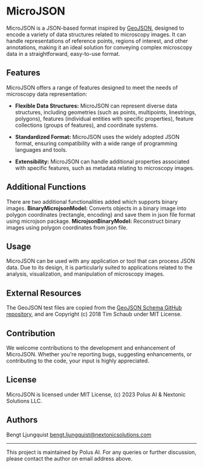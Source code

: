 # MicroJSON

MicroJSON is a JSON-based format inspired by [GeoJSON](https://geojson.org), designed to encode a variety of data structures related to microscopy images. It can handle representations of reference points, regions of interest, and other annotations, making it an ideal solution for conveying complex microscopy data in a straightforward, easy-to-use format.

## Features

MicroJSON offers a range of features designed to meet the needs of microscopy data representation:

- **Flexible Data Structures:** MicroJSON can represent diverse data structures, including geometries (such as points, multipoints, linestrings, polygons), features (individual entities with specific properties), feature collections (groups of features), and coordinate systems.

- **Standardized Format:** MicroJSON uses the widely adopted JSON format, ensuring compatibility with a wide range of programming languages and tools.

- **Extensibility:** MicroJSON can handle additional properties associated with specific features, such as metadata relating to microscopy images.

## Additional Functions
There are two additional functionalities added which supports binary images.
**BinaryMicrojsonModel:** Converts objects in a binary image into polygon coordinates (rectangle, encoding) and save them in json file format using microjson package.
**MicrojsonBinaryModel:** Reconstruct binary images using polygon coordinates from json file.

## Usage

MicroJSON can be used with any application or tool that can process JSON data. Due to its design, it is particularly suited to applications related to the analysis, visualization, and manipulation of microscopy images.

## External Resources

The GeoJSON test files are copied from the [GeoJSON Schema GitHub repository](https://github.com/geojson/schema), and are Copyright (c) 2018 Tim Schaub under MIT License.

## Contribution

We welcome contributions to the development and enhancement of MicroJSON. Whether you're reporting bugs, suggesting enhancements, or contributing to the code, your input is highly appreciated.

## License

MicroJSON is licensed under MIT License, (c) 2023 Polus AI & Nextonic Solutions LLC.

## Authors
Bengt Ljungquist [bengt.ljungquist@nextonicsolutions.com](bengt.ljungquist@nextonicsolutions.com)


---

This project is maintained by Polus AI. For any queries or further discussion, please contact the author on email address above.
